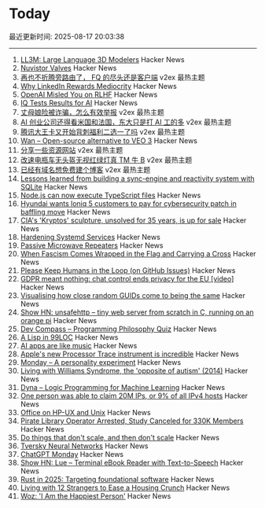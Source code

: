 # Today

最近更新时间: 2025-08-17 20:03:38

--- 
1. [LL3M: Large Language 3D Modelers](https://threedle.github.io/ll3m/) Hacker News
2. [Nuvistor Valves](http://www.r-type.org/articles/art-150.htm) Hacker News
3. [再也不折腾旁路由了， FQ 的尽头还是客户端](https://www.v2ex.com/t/1152993) v2ex 最热主题
4. [Why LinkedIn Rewards Mediocrity](https://www.elliotcsmith.com/linkedin-toxic-mediocrity/) Hacker News
5. [OpenAI Misled You on RLHF](https://aerial-toothpaste-34a.notion.site/How-OpenAI-Misled-You-on-RLHF-1f83f742d9dd80a68129d06503464aff) Hacker News
6. [IQ Tests Results for AI](https://www.trackingai.org/home) Hacker News
7. [丈母娘险被诈骗，怎么有效举报](https://www.v2ex.com/t/1152978) v2ex 最热主题
8. [AI 创业公司还得看米国和法国，东大只是打 AI 工的多](https://www.v2ex.com/t/1152951) v2ex 最热主题
9. [腾讯大王卡又开始背刺福利二选一了吗](https://www.v2ex.com/t/1152928) v2ex 最热主题
10. [Wan – Open-source alternative to VEO 3](https://github.com/Wan-Video/Wan2.2) Hacker News
11. [分享一些资源网站](https://www.v2ex.com/t/1152949) v2ex 最热主题
12. [改速电瓶车无头盔无视红绿灯真 TM 牛 B](https://www.v2ex.com/t/1152944) v2ex 最热主题
13. [已经有域名想免费建个博客](https://www.v2ex.com/t/1152920) v2ex 最热主题
14. [Lessons learned from building a sync-engine and reactivity system with SQLite](https://www.finkelstein.fr/sqlite-sync-engine-with-reactivity) Hacker News
15. [Node.js can now execute TypeScript files](https://nodejs.org/en/blog/release/v22.18.0) Hacker News
16. [Hyundai wants loniq 5 customers to pay for cybersecurity patch in baffling move](https://www.neowin.net/news/hyundai-wants-ioniq-5-customers-to-pay-for-cybersecurity-patch-in-baffling-move/) Hacker News
17. [CIA's 'Kryptos' sculpture, unsolved for 35 years, is up for sale](https://www.washingtonpost.com/entertainment/art/2025/08/14/kryptos-code-k4-solution-jim-sanborn-auction) Hacker News
18. [Hardening Systemd Services](https://us.jlcarveth.dev/post/hardening-systemd.md) Hacker News
19. [Passive Microwave Repeaters](https://computer.rip/2025-08-16-passive-microwave-repeaters.html) Hacker News
20. [When Fascism Comes Wrapped in the Flag and Carrying a Cross](https://wisewolfmedia.substack.com/p/it-cant-happen-here-sinclair-lewis) Hacker News
21. [Please Keep Humans in the Loop (on GitHub Issues)](https://github.com/microsoft/vscode/issues/261976) Hacker News
22. [GDPR meant nothing: chat control ends privacy for the EU [video]](https://www.youtube.com/watch?v=3NyUgv6dpJc) Hacker News
23. [Visualising how close random GUIDs come to being the same](https://www.guidsmash.com) Hacker News
24. [Show HN: unsafehttp – tiny web server from scratch in C, running on an orange pi](http://unsafehttp.benren.au) Hacker News
25. [Dev Compass – Programming Philosophy Quiz](https://treeform.github.io/devcompas/) Hacker News
26. [A Lisp in 99LOC](https://github.com/Robert-van-Engelen/tinylisp) Hacker News
27. [AI apps are like music](https://aimode.substack.com/p/ai-apps-are-like-music) Hacker News
28. [Apple's new Processor Trace instrument is incredible](https://victorwynne.com/processor-trace-instrument/) Hacker News
29. [Monday – A personality experiment](https://chatgpt.com/g/g-67ec3b78892481918c89067962526695-monday) Hacker News
30. [Living with Williams Syndrome, the 'opposite of autism' (2014)](https://www.bbc.com/news/health-26888280) Hacker News
31. [Dyna – Logic Programming for Machine Learning](https://dyna.org/) Hacker News
32. [One person was able to claim 20M IPs, or 9% of all IPv4 hosts](https://lists.nanog.org/archives/list/nanog@lists.nanog.org/thread/MMCCEQKA4UPGGWFWEBWLYKHTYCAOQIZS/#MMCCEQKA4UPGGWFWEBWLYKHTYCAOQIZS) Hacker News
33. [Office on HP-UX and Unix](https://www.openpa.net/hp-ux_office.html) Hacker News
34. [Pirate Library Operator Arrested, Study Canceled for 330K Members](https://torrentfreak.com/pirate-library-operator-arrested-study-canceled-for-330k-members-250814/) Hacker News
35. [Do things that don't scale, and then don't scale](https://derwiki.medium.com/do-things-that-dont-scale-and-then-don-t-scale-9fd2cd7e2156) Hacker News
36. [Tversky Neural Networks](https://gonzoml.substack.com/p/tversky-neural-networks) Hacker News
37. [ChatGPT Monday](https://chatgpt.com/g/g-67ec3b78892481918c89067962526695-monday) Hacker News
38. [Show HN: Lue – Terminal eBook Reader with Text-to-Speech](https://github.com/superstarryeyes/lue) Hacker News
39. [Rust in 2025: Targeting foundational software](https://smallcultfollowing.com/babysteps/blog/2025/03/10/rust-2025-intro/) Hacker News
40. [Living with 12 Strangers to Ease a Housing Crunch](http://www.bloomberg.com/news/articles/2025-08-15/cohousing-in-europe-is-helping-ease-the-housing-crunch) Hacker News
41. [Woz: 'I Am the Happiest Person'](https://daringfireball.net/linked/2025/08/15/woz-on-slashdot) Hacker News
